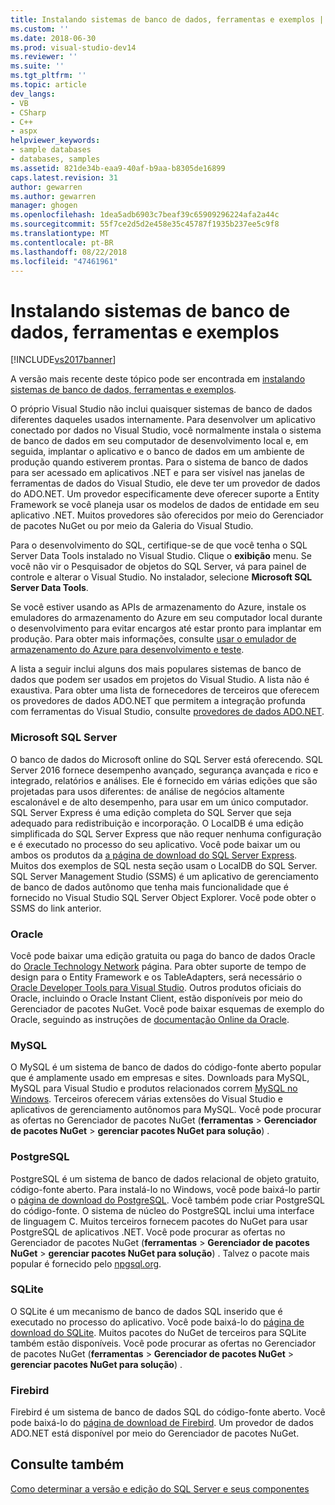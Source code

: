```yaml
---
title: Instalando sistemas de banco de dados, ferramentas e exemplos | Microsoft Docs
ms.custom: ''
ms.date: 2018-06-30
ms.prod: visual-studio-dev14
ms.reviewer: ''
ms.suite: ''
ms.tgt_pltfrm: ''
ms.topic: article
dev_langs:
- VB
- CSharp
- C++
- aspx
helpviewer_keywords:
- sample databases
- databases, samples
ms.assetid: 821de34b-eaa9-40af-b9aa-b8305de16899
caps.latest.revision: 31
author: gewarren
ms.author: gewarren
manager: ghogen
ms.openlocfilehash: 1dea5adb6903c7beaf39c65909296224afa2a44c
ms.sourcegitcommit: 55f7ce2d5d2e458e35c45787f1935b237ee5c9f8
ms.translationtype: MT
ms.contentlocale: pt-BR
ms.lasthandoff: 08/22/2018
ms.locfileid: "47461961"
---
```

# <a name="installing-database-systems-tools-and-samples"></a>Instalando sistemas de banco de dados, ferramentas e exemplos
[!INCLUDE[vs2017banner](../includes/vs2017banner.md)]

A versão mais recente deste tópico pode ser encontrada em [instalando sistemas de banco de dados, ferramentas e exemplos](https://docs.microsoft.com/visualstudio/data-tools/installing-database-systems-tools-and-samples).  
  
  
O próprio Visual Studio não inclui quaisquer sistemas de banco de dados diferentes daqueles usados internamente. Para desenvolver um aplicativo conectado por dados no Visual Studio, você normalmente instala o sistema de banco de dados em seu computador de desenvolvimento local e, em seguida, implantar o aplicativo e o banco de dados em um ambiente de produção quando estiverem prontas. Para o sistema de banco de dados para ser acessado em aplicativos .NET e para ser visível nas janelas de ferramentas de dados do Visual Studio, ele deve ter um provedor de dados do ADO.NET. Um provedor especificamente deve oferecer suporte a Entity Framework se você planeja usar os modelos de dados de entidade em seu aplicativo .NET.     Muitos provedores são oferecidos por meio do Gerenciador de pacotes NuGet ou por meio da Galeria do Visual Studio.  
  
 Para o desenvolvimento do SQL, certifique-se de que você tenha o SQL Server Data Tools instalado no Visual Studio. Clique o **exibição** menu. Se você não vir o Pesquisador de objetos do SQL Server, vá para painel de controle e alterar o Visual Studio. No instalador, selecione **Microsoft SQL Server Data Tools**.  
  
 Se você estiver usando as APIs de armazenamento do Azure, instale os emuladores do armazenamento do Azure em seu computador local durante o desenvolvimento para evitar encargos até estar pronto para implantar em produção. Para obter mais informações, consulte [usar o emulador de armazenamento do Azure para desenvolvimento e teste](https://azure.microsoft.com/en-us/documentation/articles/storage-use-emulator/).  
  
 A lista a seguir inclui alguns dos mais populares sistemas de banco de dados que podem ser usados em projetos do Visual Studio. A lista não é exaustiva. Para obter uma lista de fornecedores de terceiros que oferecem os provedores de dados ADO.NET que permitem a integração profunda com ferramentas do Visual Studio, consulte [provedores de dados ADO.NET](https://msdn.microsoft.com/library/dd363565.aspx).  
  
### <a name="microsoft-sql-server"></a>Microsoft SQL Server  
 O banco de dados do Microsoft online do SQL Server está oferecendo. SQL Server 2016 fornece desempenho avançado, segurança avançada e rico e integrado, relatórios e análises. Ele é fornecido em várias edições que são projetadas para usos diferentes: de análise de negócios altamente escalonável e de alto desempenho, para usar em um único computador. SQL Server Express é uma edição completa do SQL Server que seja adequado para redistribuição e incorporação.  O LocalDB é uma edição simplificada do SQL Server Express que não requer nenhuma configuração e é executado no processo do seu aplicativo. Você pode baixar um ou ambos os produtos da [a página de download do SQL Server Express](https://www.microsoft.com/en-us/server-cloud/Products/sql-server-editions/sql-server-express.aspx).    Muitos dos exemplos de SQL nesta seção usam o LocalDB do SQL Server. SQL Server Management Studio (SSMS) é um aplicativo de gerenciamento de banco de dados autônomo que tenha mais funcionalidade que é fornecido no Visual Studio SQL Server Object Explorer. Você pode obter o SSMS do link anterior.  
  
### <a name="oracle"></a>Oracle  
 Você pode baixar uma edição gratuita ou paga do banco de dados Oracle do [Oracle Technology Network](http://www.oracle.com/technetwork/database/enterprise-edition/downloads/index-092322.html) página. Para obter suporte de tempo de design para o Entity Framework e os TableAdapters, será necessário o [Oracle Developer Tools para Visual Studio](http://www.oracle.com/technetwork/developer-tools/visual-studio/overview/index.html). Outros produtos oficiais do Oracle, incluindo o Oracle Instant Client, estão disponíveis por meio do Gerenciador de pacotes NuGet.  Você pode baixar esquemas de exemplo do Oracle, seguindo as instruções de [documentação Online da Oracle](http://docs.oracle.com/cd/E11882_01/server.112/e10831/toc.htm).  
  
### <a name="mysql"></a>MySQL  
 O MySQL é um sistema de banco de dados do código-fonte aberto popular que é amplamente usado em empresas e sites. Downloads para MySQL, MySQL para Visual Studio e produtos relacionados correm [MySQL no Windows](http://www.mysql.com/why-mysql/windows/).  Terceiros oferecem várias extensões do Visual Studio e aplicativos de gerenciamento autônomos para MySQL. Você pode procurar as ofertas no Gerenciador de pacotes NuGet (**ferramentas** > **Gerenciador de pacotes NuGet** > **gerenciar pacotes NuGet para solução**) .  
  
### <a name="postgresql"></a>PostgreSQL  
 PostgreSQL é um sistema de banco de dados relacional de objeto gratuito, código-fonte aberto. Para instalá-lo no Windows, você pode baixá-lo partir o [página de download do PostgreSQL](http://www.postgresql.org/download/windows/).  Você também pode criar PostgreSQL do código-fonte.  O sistema de núcleo do PostgreSQL inclui uma interface de linguagem C. Muitos terceiros fornecem pacotes do NuGet para usar PostgreSQL de aplicativos .NET.  Você pode procurar as ofertas no Gerenciador de pacotes NuGet (**ferramentas** > **Gerenciador de pacotes NuGet** > **gerenciar pacotes NuGet para solução**) . Talvez o pacote mais popular é fornecido pelo [npgsql.org](http://www.npgsql.org).  
  
### <a name="sqlite"></a>SQLite  
 O SQLite é um mecanismo de banco de dados SQL inserido que é executado no processo do aplicativo. Você pode baixá-lo do [página de download do SQLite](http://www.sqlite.org/download.html). Muitos pacotes do NuGet de terceiros para SQLite também estão disponíveis. Você pode procurar as ofertas no Gerenciador de pacotes NuGet (**ferramentas** > **Gerenciador de pacotes NuGet** > **gerenciar pacotes NuGet para solução**) .  
  
### <a name="firebird"></a>Firebird  
 Firebird é um sistema de banco de dados SQL do código-fonte aberto. Você pode baixá-lo do [página de download de Firebird](http://firebirdsql.org/en/downloads/). Um provedor de dados ADO.NET está disponível por meio do Gerenciador de pacotes NuGet.  
  
## <a name="see-also"></a>Consulte também  
 [Como determinar a versão e edição do SQL Server e seus componentes](http://support.microsoft.com/kb/321185)


